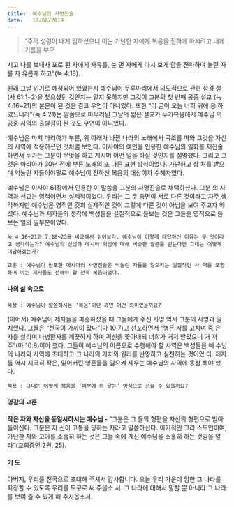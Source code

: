 ```yaml
---
title:  예수님의 사명진술
date:   12/08/2019
---
```


> <p></p>
> “주의 성령이 내게 임하셨으니 이는 가난한 자에게 복음을 전하게 하시려고 내게 기름을 부으
시고 나를 보내사 포로 된 자에게 자유를, 눈 먼 자에게 다시 보게 함을 전파하며 눌린 자를 자
유롭게 하고”(눅 4:18).

원래 그날 읽기로 예정되어 있었는지 예수님이 두루마리에서 의도적으로 관련 성경
절(사 61:1~2)을 찾으셨던 것인지는 알지 못하지만 그것이 그분의 첫 번째 공중 설교
(눅 4:16~21)의 본문이 된 것은 결코 우연이 아니었다. 또한 “이 글이 오늘 너희 귀에 응
하였느니라”(눅 4:21)는 말씀으로 마무리된 그날의 짧은 설교가 누가복음에서 예수님
의 공중 사역의 출발점이 된 것도 우연이 아니었다.

예수님은 마치 마리아가 부른, 위 아래가 바뀐 나라의 노래에서 곡조를 따와 그것을
자신의 사역에 적용하셨던 것처럼 보인다. 이사야의 예언을 인용한 예수님의 일화를
재진술하면서 누가는 그분이 무엇을 하고 계시며 어떤 일을 하실 것인지를 설명했다.
그리고 그것은 마리아가 30년 전에 부른 노래의 또 다른 표현 방식이었다. 가난하고 상
처를 받으며 억눌린 자들이야말로 예수님이 전하신 복음의 대상이자 수혜자였다.

예수님은 이사야 61장에서 인용한 이 말씀을 그분의 사명진술로 채택하셨다. 그분
의 사역과 선교는 영적이면서 실제적이었다. 우리는 그 두 측면이 서로 다른 것이라고
자주 생각하지만 예수님은 영적인 것과 실제적인 것이 그렇게 다른 것이 아님을 보여
주고자 하셨다. 예수님과 제자들의 생각에 백성들을 실질적으로 돌보는 것은 그들을
영적으로 돌보는 일의 일부분이었다.

`눅 4:16~21과 7:18~23을 비교해서 읽어보라. 예수님이 이렇게 대답하신 이유는 무
엇이라고 생각하는가? 예수님의 신성과 메시아 되심에 대해 비슷한 질문을 받는다면
그대는 어떻게 대답하겠는가?`

`교훈 : 예수님이 반포한 메시아의 사명진술은 억눌린 자들을 일으키는 실질적인 사
역을 포함하며 이는 제자들도 전해야 할 천국 복음이었다.`

#### 나의 삶 속으로

`묵상 : 예수님이 말씀하시는 ‘복음’이란 과연 어떤 의미였을까요?`

(이어서) 예수님이 제자들을 파송하셨을 때 그들에게 주신 사명 역시 그분의 사명과
일치했다. 그들은 “천국이 가까이 왔다”(마 10:7)고 선포하면서 “병든 자를 고치며 죽
은 자를 살리며 나병환자를 깨끗하게 하며 귀신을 쫓아내되 너희가 거저 받았으니 거
저 주”(마 10:8)어야 했다. 그들이 예수님의 이름으로 수행해야 할 사역은 백성들을 예
수님의 나라와 사역에 초대하고 그 나라의 가치와 원리를 반영하고 실천하는 것이었
다. 제자들 역시 지극히 작은, 잃어버린 영혼들을 일으켜 세우는 예수님의 사역에 동참
해야 했다.

`적용 : 그대는 어떻게 복음을 ‘피부에 와 닿는’ 방식으로 전할 수 있을까요?`

#### 영감의 교훈

**작은 자와 자신을 동일시하시는 예수님 -** “그분은 그
들의 형편을 자신의 형편으로 받아들이신다. 그분은 자
신이 고통을 당하는 자라고 말씀하신다. 이기적인 그리
스도인이여, 가난한 자와 고아를 소홀히 하는 것은 그들
속에 계신 예수님을 소홀히 하는 것임을 알라”(교회증언
2권, 25).

#### 기 도

아버지, 우리를 천국으로
초대해 주셔서 감사합니다.
오늘 우리 가운데 임한 그
나라를 확장할 수 있도록
우리를 도구로 써 주옵소
서. 그 나라에 대해서 말할
뿐 아니라 그 나라를 보여
줄 수 있게 해 주시옵소서.